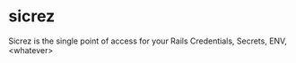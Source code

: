 # sicrez
Sicrez is the single point of access for your Rails Credentials, Secrets, ENV, &lt;whatever>
